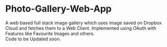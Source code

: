# Photo-Gallery-Web-App
A web based full stack image gallery which uses image saved on Dropbox Cloud and fetches them to a Web Client. Implemented using OAuth with Features like Favourite Images and others.\
Code to be Updated soon.
